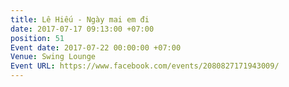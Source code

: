 ```yaml
---
title: Lê Hiếu - Ngày mai em đi
date: 2017-07-17 09:13:00 +07:00
position: 51
Event date: 2017-07-22 00:00:00 +07:00
Venue: Swing Lounge
Event URL: https://www.facebook.com/events/2080827171943009/
---
```


